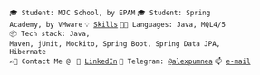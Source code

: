 <code>🎓 Student: MJC School, by EPAM</code>
<code>🎓 Student: Spring Academy, by VMware</code>
<code>💡 [Skills](SKILLS.md)</code>
<code>🧑‍💻 Languages: Java, MQL4/5</code><br>
<code>📦 Tech stack: Java, Maven, jUnit, Mockito, Spring Boot, Spring Data JPA, Hibernate</code><br>
<code>✍🏼 Contact Me @ </code>
<code>📯 [LinkedIn](https://www.linkedin.com/in/alexandr-pumnea/)</code>
<code>💬 Telegram: [@alexpumnea](https://telegram.me/alexpumnea)</code>
<code>📫 [e-mail](mailto:alexandr.pumnea@gmail.com)</code>
